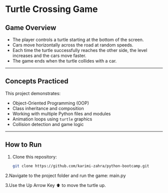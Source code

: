# Turtle Crossing Game 

## Game Overview

- The player controls a turtle starting at the bottom of the screen.
- Cars move horizontally across the road at random speeds.
- Each time the turtle successfully reaches the other side, the level increases and the cars move faster.
- The game ends when the turtle collides with a car.

---

##  Concepts Practiced
This project demonstrates:
- Object-Oriented Programming (OOP)  
- Class inheritance and composition  
- Working with multiple Python files and modules  
- Animation loops using `turtle` graphics  
- Collision detection and game logic  


---  
##  How to Run

1. Clone this repository:
   ```bash
   git clone https://github.com/karimi-zahra/python-bootcamp.git
   
2.Navigate to the project folder and run the game: main.py  

3.Use the Up Arrow Key ⬆️ to move the turtle up.
